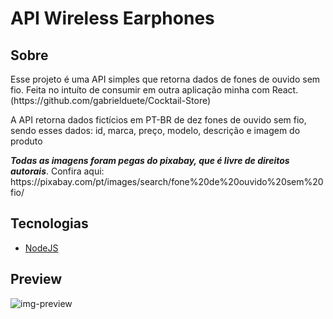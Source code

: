 # API Wireless Earphones

## Sobre
<p>Esse projeto é uma API simples que retorna dados de fones de ouvido sem fio. Feita no intuíto de consumir em outra aplicação minha com React. (https://github.com/gabrielduete/Cocktail-Store)</p>
<p>A API retorna dados fictícios em PT-BR de dez fones de ouvido sem fio, sendo esses dados: id, marca, preço, modelo, descrição e imagem do produto</p>
<p><strong><em>Todas as imagens foram pegas do pixabay, que é livre de direitos autorais</em></strong>. Confira aqui: https://pixabay.com/pt/images/search/fone%20de%20ouvido%20sem%20fio/</p>

## Tecnologias

- [NodeJS](https://nodejs.org/en/)

## Preview

<img src = "https://media.discordapp.net/attachments/878474586197491834/911865874468708372/vpLq1AAAIQgAAEIAABCEAAAhCAAAQgAAEIQAACQxIYVVT9f2niTA72ntwTAAAAAElFTkSuQmCC.png?width=1014&height=479" alt = 'img-preview'>
